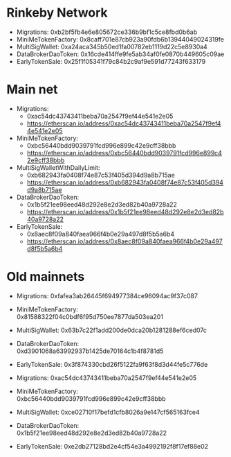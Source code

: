 # Rinkeby Network

  * Migrations: 0xb2bf5fb4e6e805672ce336b9bf1c5ce8fbd0b6ab
  * MiniMeTokenFactory: 0x8caff701e87cb923a90fdb6b13944049024319fe
  * MultiSigWallet: 0xa24aca345b50ed1fa00782eb1119d22c5e8930a4
  * DataBrokerDaoToken: 0x16cde414ffe9fe5ab34af0fe0870b449605c09ae
  * EarlyTokenSale: 0x25f1f05341f79c84b2c9af9e591d77243f633179

# Main net

  * Migrations: 
      * 0xac54dc43743411beba70a2547f9ef44e541e2e05
      * https://etherscan.io/address/0xac54dc43743411beba70a2547f9ef44e541e2e05
  * MiniMeTokenFactory: 
      * 0xbc56440bdd9039791fcd996e899c42e9cff38bbb
      * https://etherscan.io/address/0xbc56440bdd9039791fcd996e899c42e9cff38bbb
  * MultiSigWalletWithDailyLimit:
      * 0xb682943fa0408f74e87c53f405d394d9a8b715ae
      * https://etherscan.io/address/0xb682943fa0408f74e87c53f405d394d9a8b715ae
  * DataBrokerDaoToken: 
      * 0x1b5f21ee98eed48d292e8e2d3ed82b40a9728a22
      * https://etherscan.io/address/0x1b5f21ee98eed48d292e8e2d3ed82b40a9728a22
  * EarlyTokenSale: 
      * 0x8aec8f09a840faea966f4b0e29a497d8f5b5a6b4
      * https://etherscan.io/address/0x8aec8f09a840faea966f4b0e29a497d8f5b5a6b4

# Old mainnets

  * Migrations: 0xfafea3ab26445f694977384ce96094ac9f37c087
  * MiniMeTokenFactory: 0x81588322f04c0bdf6f95d750ee7877da503ea201
  * MultiSigWallet: 0x63b7c22f1add200de0dca20b1281288ef6ced07c
  * DataBrokerDaoToken: 0xd3901068a63992937b1425de70164c1b4f8781d5
  * EarlyTokenSale: 0x3f874330cbd26f5122fa9f63f8d3d44fe5c776de

  * Migrations: 0xac54dc43743411beba70a2547f9ef44e541e2e05
  * MiniMeTokenFactory: 0xbc56440bdd9039791fcd996e899c42e9cff38bbb
  * MultiSigWallet: 0xce02710f17befd1cfb8026a9e147cf565163fce4
  * DataBrokerDaoToken: 0x1b5f21ee98eed48d292e8e2d3ed82b40a9728a22
  * EarlyTokenSale: 0xe2db27128bd2e4cf54e3a4992192f8f17ef88e02
  
  
  
  
